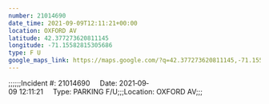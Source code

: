 ```yaml
---
number: 21014690
date_time: 2021-09-09T12:11:21+00:00
location: OXFORD AV
latitude: 42.377273620811145
longitude: -71.15582815305686
type: F U
google_maps_link: https://maps.google.com/?q=42.377273620811145,-71.15582815305686
---
```


;;;;;;Incident #: 21014690     Date: 2021‐09‐09 12:11:21     Type: PARKING F/U;;;Location: OXFORD AV;;;
